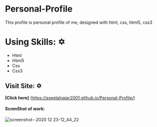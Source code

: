 # Personal-Profile
This profile is personal profile of me, designed with html, css, html5, css3
# Using Skills: ✡️
- Html
- Html5
- Css
- Css3
## Visit Site: ✡️
**[Click here]** (https://aseelalnajar2001.github.io/Personal-Profile/)
#### ScrenShot of work:
![screenshot--2020 12 23-12_44_22](https://user-images.githubusercontent.com/63051374/109846350-c5a6b280-7c56-11eb-9a63-32db89c45642.jpg)
